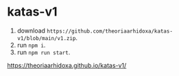 # katas-v1

1. download `https://github.com/theoriaarhidoxa/katas-v1/blob/main/v1.zip`.
2. run `npm i`.
3. run `npm run start`.

https://theoriaarhidoxa.github.io/katas-v1/

